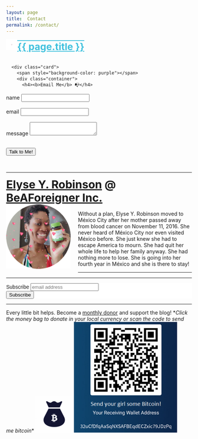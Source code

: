 ```yaml
---
layout: page
title:  Contact
permalink: /contact/
---
```


<div style="color: #40c1dd; text-align: left; font-size: 26px; font-weight: bold; text-decoration: underline overline"><img src="/img/approved.gif" width="30" height="30">{{ page.title }}</div><br>

<style>
    .card {
    box-shadow: 0 4px 8px 0 rgba(0,0,0,0.2);
    transition: 0.3s;
    border-radius: 5px; /* 5px rounded corners */
    display: inline-block;
width: 100%;
    }

    /* Add rounded corners to the top left and the top right corner of the image */
    span {
    border-radius: 5px 5px 0 0;
    }
</style>

<html>
  <body>

      <div class="card">
        <span style="background-color: purple"></span>
        <div class="container">
          <h4><b>Email Me</b> 📭</h4>
<!-- modify this form HTML and place wherever you want your form -->

<form
  action="https://formspree.io/xgeaprqr"
  method="POST"
>
	  <label>
    name
    <input type="text" name="name">
  </label><br><br>
  <label>
    email
    <input type="text" name="email">
  </label><br><br>
  <label>
    message
    <textarea name="message"></textarea>
  </label><br><br>

  <button type="submit">Talk to Me!</button>
</form><br>
        </div>
      </div>

<hr>

<div style="font-size: 30px; font-weight: bold;"><a href="https://elyserobinson.com" target="_blank">Elyse Y. Robinson</a> @ <a href="https://www.beaforeigner.com" target="_blank">BeAForeigner Inc.</a></div>
<div style="float: left; padding: 0 20px 20px 0;"><img src="/img/me86.gif" width="175" height="175" alt="Elyse Y. Robinson"></div>
<br>
Without a plan, Elyse Y. Robinson moved to M&eacute;xico City after her mother passed away from blood cancer on November 11, 2016. She never heard of M&eacute;xico City nor even visited M&eacute;xico before. She just knew she had to escape America to mourn. She had quit her whole life to help her family anyway. She had nothing more to lose. She is going into her fourth year in M&eacute;xico and she is there to stay!

<hr>

<div class="sharethis-inline-share-buttons"></div>

<hr>

<!-- Begin Mailchimp Signup Form -->
<link href="//cdn-images.mailchimp.com/embedcode/horizontal-slim-10_7.css" rel="stylesheet" type="text/css">
<style type="text/css">
	#mc_embed_signup{background:#fff; clear:left; font:14px Helvetica,Arial,sans-serif; width:100%;}
	/* Add your own Mailchimp form style overrides in your site stylesheet or in this style block.
	   We recommend moving this block and the preceding CSS link to the HEAD of your HTML file. */
</style>
<div id="mc_embed_signup">
<form action="https://elyserobinson.us14.list-manage.com/subscribe/post?u=d8681ae8829338461cc453b4a&amp;id=f1fd37520f" method="post" id="mc-embedded-subscribe-form" name="mc-embedded-subscribe-form" class="validate" target="_blank" novalidate>
    <div id="mc_embed_signup_scroll">
	<label for="mce-EMAIL">Subscribe</label>
	<input type="email" value="" name="EMAIL" class="email" id="mce-EMAIL" placeholder="email address" required>
    <!-- real people should not fill this in and expect good things - do not remove this or risk form bot signups-->
    <div style="position: absolute; left: -5000px;" aria-hidden="true"><input type="text" name="b_d8681ae8829338461cc453b4a_f1fd37520f" tabindex="-1" value=""></div>
    <div class="clear"><input type="submit" value="Subscribe" name="subscribe" id="mc-embedded-subscribe" class="button"></div>
    </div>
</form>
</div>

<!--End mc_embed_signup-->

<hr>

<div class="text-align: center">
Every little bit helps. Become a <a href="https://liberapay.com/elyserobinson" target="_blank">monthly donor</a> and support the blog! *<i>Click the money bag to donate in your local currency or scan the code to send me bitcoin</i>*
<a href="https://liberapay.com/elyserobinson" target="_blank"><img src="/img/419_money_bag_BTC_solid.gif" width="100" height="100" alt="Love Elyse? Send some money!"></a>

<picture>
  <source srcset="/img/bitcoin.webp" type="image/webp">
  <source srcset="/img/bitcoin.jpeg" type="image/jpeg">
  <img src="/img/bitcoin.jpeg" width="280" height="300" alt="Love Elyse? Send some bitcoin!">
</picture>
</div>
